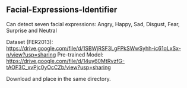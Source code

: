 ## Facial-Expressions-Identifier

Can detect seven facial expressions: Angry, Happy, Sad, Disgust, Fear, Surprise and Neutral

Dataset (FER2013): https://drive.google.com/file/d/1SBWjRSF3LgFPkSWwSyhh-ic61qLxSx-n/view?usp=sharing
Pre-trained Model: https://drive.google.com/file/d/14uy60MtRvzfG-tAOF3C_xvPjc0yOcCZb/view?usp=sharing

Download and place in the same directory.
